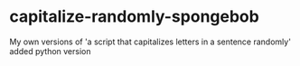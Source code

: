 # capitalize-randomly-spongebob
My own versions of 'a script that capitalizes letters in a sentence randomly'
added python version
